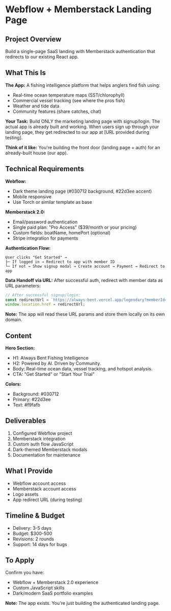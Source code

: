# Webflow + Memberstack Landing Page

## Project Overview
Build a single-page SaaS landing with Memberstack authentication that redirects to our existing React app.

## What This Is
**The App:** A fishing intelligence platform that helps anglers find fish using:
- Real-time ocean temperature maps (SST/chlorophyll)
- Commercial vessel tracking (see where the pros fish)
- Weather and tide data
- Community features (share catches, chat)

**Your Task:** Build ONLY the marketing landing page with signup/login. The actual app is already built and working. When users sign up through your landing page, they get redirected to our app at [URL provided during testing].

**Think of it like:** You're building the front door (landing page + auth) for an already-built house (our app).

## Technical Requirements

**Webflow:**
- Dark theme landing page (#030712 background, #22d3ee accent)
- Mobile responsive
- Use Torch or similar template as base

**Memberstack 2.0:**
- Email/password authentication
- Single paid plan: "Pro Access" ($39/month or your pricing)
- Custom fields: boatName, homePort (optional)
- Stripe integration for payments

**Authentication Flow:**
```
User clicks "Get Started" →
├─ If logged in → Redirect to app with member ID
└─ If not → Show signup modal → Create account → Payment → Redirect to app
```

**Data Handoff via URL:** 
After successful auth, redirect with member data as URL parameters:
```javascript
// After successful signup/login:
const redirectUrl = `https://always-bent.vercel.app/legendary?memberId=${member.id}&email=${member.email}&authenticated=true`;
window.location.href = redirectUrl;
```

**Note:** The app will read these URL params and store them locally on its own domain.

## Content

**Hero Section:**
- H1: Always Bent Fishing Intelligence
- H2: Powered by AI. Driven by Community.
- Body: Real-time ocean data, vessel tracking, and hotspot analysis.
- CTA: "Get Started" or "Start Your Trial"

**Colors:**
- Background: #030712
- Primary: #22d3ee
- Text: #f9fafb

## Deliverables
1. Configured Webflow project
2. Memberstack integration
3. Custom auth flow JavaScript
4. Dark-themed Memberstack modals
5. Documentation for maintenance

## What I Provide
- Webflow account access
- Memberstack account access
- Logo assets
- App redirect URL (during testing)

## Timeline & Budget
- Delivery: 3-5 days
- Budget: $300-500
- Revisions: 2 rounds
- Support: 14 days for bugs

## To Apply
Confirm you have:
- Webflow + Memberstack 2.0 experience
- Custom JavaScript skills
- Dark/modern SaaS portfolio examples

**Note:** The app exists. You're just building the authenticated landing page.

